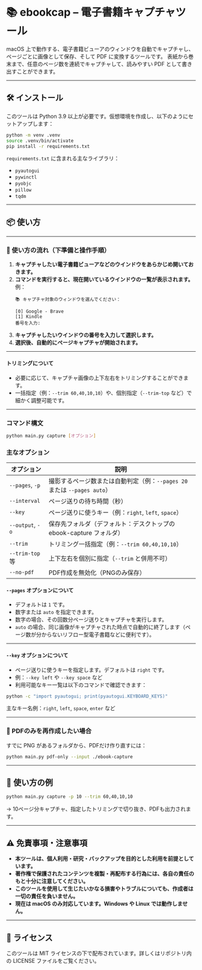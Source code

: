 # 📚 ebookcap – 電子書籍キャプチャツール

macOS 上で動作する、電子書籍ビューアのウィンドウを自動でキャプチャし、ページごとに画像として保存、そして PDF に変換するツールです。
表紙から巻末まで、任意のページ数を連続でキャプチャして、読みやすい PDF として書き出すことができます。

---

## 🛠 インストール

このツールは Python 3.9 以上が必要です。仮想環境を作成し、以下のようにセットアップします：

```bash
python -m venv .venv
source .venv/bin/activate
pip install -r requirements.txt
```

`requirements.txt` に含まれる主なライブラリ：

* `pyautogui`
* `pywinctl`
* `pyobjc`
* `pillow`
* `tqdm`

---

## 📦 使い方

---

### 📝 使い方の流れ（下準備と操作手順）

1. **キャプチャしたい電子書籍ビューアなどのウインドウをあらかじめ開いておきます。**
2. **コマンドを実行すると、現在開いているウインドウの一覧が表示されます。**
   例：
   ```
   📚 キャプチャ対象のウィンドウを選んでください：

   [0] Google - Brave
   [1] Kindle
   番号を入力:
   ```
3. **キャプチャしたいウインドウの番号を入力して選択します。**
4. **選択後、自動的にページキャプチャが開始されます。**

---

#### トリミングについて

- 必要に応じて、キャプチャ画像の上下左右をトリミングすることができます。
- 一括指定（例：`--trim 60,40,10,10`）や、個別指定（`--trim-top` など）で細かく調整可能です。

---

### コマンド構文

```bash
python main.py capture [オプション]
```

### 主なオプション

| オプション            | 説明                                     |
| ---------------- | -------------------------------------- |
| `--pages`, `-p`  | 撮影するページ数または自動判定（例：`--pages 20` または `--pages auto`） |
| `--interval`     | ページ送りの待ち時間（秒）                          |
| `--key`          | ページ送りに使うキー（例：`right`, `left`, `space`） |
| `--output`, `-o` | 保存先フォルダ（デフォルト：デスクトップの ebook-capture フォルダ）                  |
| `--trim`         | トリミング一括指定（例：`--trim 60,40,10,10`）      |
| `--trim-top` 等   | 上下左右を個別に指定（`--trim` と併用不可）             |
| `--no-pdf`       | PDF作成を無効化（PNGのみ保存）                     |

#### `--pages` オプションについて

- デフォルトは `1` です。
- 数字または `auto` を指定できます。
- 数字の場合、その回数分ページ送りとキャプチャを実行します。
- `auto` の場合、同じ画像がキャプチャされた時点で自動的に終了します（ページ数が分からないリフロー型電子書籍などに便利です）。

---

#### `--key` オプションについて

- ページ送りに使うキーを指定します。デフォルトは `right` です。
- 例：`--key left` や `--key space` など
- 利用可能なキー一覧は以下のコマンドで確認できます：

```bash
python -c "import pyautogui; print(pyautogui.KEYBOARD_KEYS)"
```

主なキー名例：`right`, `left`, `space`, `enter` など

---

### 📄 PDFのみを再作成したい場合

すでに PNG があるフォルダから、PDFだけ作り直すには：

```bash
python main.py pdf-only --input ./ebook-capture
```

---

## 🧷 使い方の例

```bash
python main.py capture -p 10 --trim 60,40,10,10
```

→ 10ページ分キャプチャ、指定したトリミングで切り抜き、PDFも出力されます。

---

## ⚠️ 免責事項・注意事項

* **本ツールは、個人利用・研究・バックアップを目的とした利用を前提としています。**
* **著作権で保護されたコンテンツを複製・再配布する行為には、各自の責任のもと十分に注意してください。**
* **このツールを使用して生じたいかなる損害やトラブルについても、作成者は一切の責任を負いません。**
* **現在は macOS のみ対応しています。Windows や Linux では動作しません。**

---

## 💬 ライセンス

このツールは MIT ライセンスの下で配布されています。詳しくはリポジトリ内の LICENSE ファイルをご覧ください。
